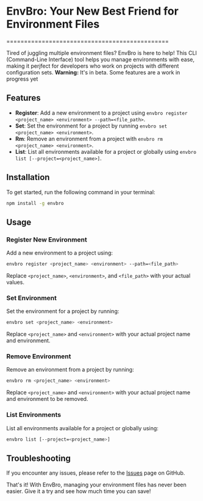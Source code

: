 # **EnvBro: Your New Best Friend for Environment Files**
==============================================

Tired of juggling multiple environment files? EnvBro is here to help! This CLI (Command-Line Interface) tool helps you manage environments with ease, making it perjfect for developers who work on projects with different configuration sets.
**Warning:** It's in beta. Some features are a work in progress yet


**Features**
------------

* **Register**: Add a new environment to a project using `envbro register <project_name> <environment> --path=<file_path>`.
* **Set**: Set the environment for a project by running `envbro set <project_name> <environment>`.
* **Rm**: Remove an environment from a project with `envbro rm <project_name> <environment>`.
* **List**: List all environments available for a project or globally using `envbro list [--project=<project_name>]`.

**Installation**
---------------

To get started, run the following command in your terminal:

```bash
npm install -g envbro
```

**Usage**
---------

### Register New Environment

Add a new environment to a project using:

```bash
envbro register <project_name> <environment> --path=<file_path>
```

Replace `<project_name>`, `<environment>`, and `<file_path>` with your actual values.

### Set Environment

Set the environment for a project by running:

```bash
envbro set <project_name> <environment>
```

Replace `<project_name>` and `<environment>` with your actual project name and environment.


### Remove Environment

Remove an environment from a project by running:

```bash
envbro rm <project_name> <environment>
```

Replace `<project_name>` and `<environment>` with your actual project name and environment to be removed.

### List Environments

List all environments available for a project or globally using:

```bash
envbro list [--project=<project_name>]
```

**Troubleshooting**
-----------------

If you encounter any issues, please refer to the [Issues](https://github.com/nicolasLuduena/envbro/issues) page on GitHub.

That's it! With EnvBro, managing your environment files has never been easier. Give it a try and see how much time you can save!
